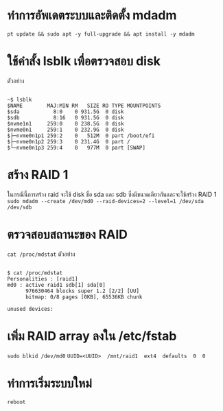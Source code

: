 # ทำการอัพเดตระบบและติดตั้ง mdadm
`pt update && sudo apt -y full-upgrade && apt install -y mdadm`
# ใช้คำสั้ง lsblk เพื่อตรวจสอบ disk
ตัวอย่าง
<pre><code>
~$ lsblk
$NAME        MAJ:MIN RM   SIZE RO TYPE MOUNTPOINTS
$sda           8:0    0 931.5G  0 disk
$sdb           8:16   0 931.5G  0 disk
$nvme1n1     259:0    0 238.5G  0 disk
$nvme0n1     259:1    0 232.9G  0 disk
$├─nvme0n1p1 259:2    0   512M  0 part /boot/efi
$├─nvme0n1p2 259:3    0 231.4G  0 part /
$└─nvme0n1p3 259:4    0   977M  0 part [SWAP]
</code></pre>
# สร้าง RAID 1
ในกรณีนี้การสร้าง raid จะใช้ disk ชื่อ sda และ sdb ซึ่งมีขนาดเดียวกันและจะใช้สร้าง RAID 1
`sudo mdadm --create /dev/md0 --raid-devices=2 --level=1 /dev/sda /dev/sdb`
# ตรวจสอบสถานะของ RAID
`cat /proc/mdstat`
ตัวอย่าง
<pre><code>
$ cat /proc/mdstat
Personalities : [raid1]
md0 : active raid1 sdb[1] sda[0]
      976630464 blocks super 1.2 [2/2] [UU]
      bitmap: 0/8 pages [0KB], 65536KB chunk

unused devices: <none>
</code></pre>
# เพิ่ม RAID array ลงใน /etc/fstab
`sudo blkid /dev/md0`
`UUID=<UUID>  /mnt/raid1  ext4  defaults  0  0`
# ทำการเริ่มระบบใหม่
`reboot`
